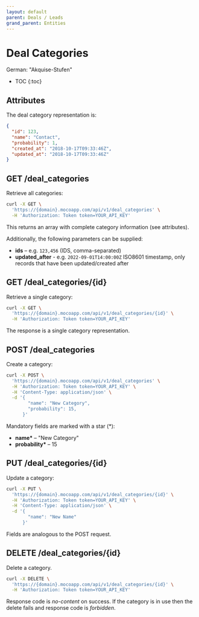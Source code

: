 ```yaml
---
layout: default
parent: Deals / Leads
grand_parent: Entities
---
```


# Deal Categories

German: "Akquise-Stufen"

- TOC
{:toc}

## Attributes

The deal category representation is:

```json
{
  "id": 123,
  "name": "Contact",
  "probability": 1,
  "created_at": "2018-10-17T09:33:46Z",
  "updated_at": "2018-10-17T09:33:46Z"
}
```

## GET /deal_categories

Retrieve all categories:

```bash
curl -X GET \
  'https://{domain}.mocoapp.com/api/v1/deal_categories' \
  -H 'Authorization: Token token=YOUR_API_KEY'
```

This returns an array with complete category information (see attributes).

Additionally, the following parameters can be supplied:

- **ids** – e.g. `123,456` (IDS, comma-separated)
- **updated_after** - e.g. `2022-09-01T14:00:00Z` ISO8601 timestamp, only records that have been updated/created after

## GET /deal_categories/{id}

Retrieve a single category:

```bash
curl -X GET \
  'https://{domain}.mocoapp.com/api/v1/deal_categories/{id}' \
  -H 'Authorization: Token token=YOUR_API_KEY'
```

The response is a single category representation.

## POST /deal_categories

Create a category:

```bash
curl -X POST \
  'https://{domain}.mocoapp.com/api/v1/deal_categories' \
  -H 'Authorization: Token token=YOUR_API_KEY' \
  -H 'Content-Type: application/json' \
  -d '{
        "name": "New Category",
        "probability": 15,
      }'
```

Mandatory fields are marked with a star (\*):

- **name\*** – "New Category"
- **probability\*** – 15

## PUT /deal_categories/{id}

Update a category:

```bash
curl -X PUT \
  'https://{domain}.mocoapp.com/api/v1/deal_categories/{id}' \
  -H 'Authorization: Token token=YOUR_API_KEY' \
  -H 'Content-Type: application/json' \
  -d '{
        "name": "New Name"
      }'
```

Fields are analogous to the POST request.

## DELETE /deal_categories/{id}

Delete a category.

```bash
curl -X DELETE \
  'https://{domain}.mocoapp.com/api/v1/deal_categories/{id}' \
  -H 'Authorization: Token token=YOUR_API_KEY'
```

Response code is _no-content_ on success.
If the category is in use then the delete fails and response code is _forbidden_.
